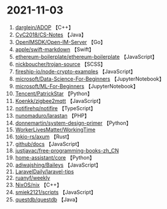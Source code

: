 # 2021-11-03

1. [darglein/ADOP](https://github.com/darglein/ADOP) 【C++】
2. [CyC2018/CS-Notes](https://github.com/CyC2018/CS-Notes) 【Java】
3. [OpenIMSDK/Open-IM-Server](https://github.com/OpenIMSDK/Open-IM-Server) 【Go】
4. [apple/swift-markdown](https://github.com/apple/swift-markdown) 【Swift】
5. [ethereum-boilerplate/ethereum-boilerplate](https://github.com/ethereum-boilerplate/ethereum-boilerplate) 【JavaScript】
6. [nickboucher/trojan-source](https://github.com/nickboucher/trojan-source) 【SCSS】
7. [fireship-io/node-crypto-examples](https://github.com/fireship-io/node-crypto-examples) 【JavaScript】
8. [microsoft/Data-Science-For-Beginners](https://github.com/microsoft/Data-Science-For-Beginners) 【JupyterNotebook】
9. [microsoft/ML-For-Beginners](https://github.com/microsoft/ML-For-Beginners) 【JupyterNotebook】
10. [Tencent/PatrickStar](https://github.com/Tencent/PatrickStar) 【Python】
11. [Koenkk/zigbee2mqtt](https://github.com/Koenkk/zigbee2mqtt) 【JavaScript】
12. [notifirehq/notifire](https://github.com/notifirehq/notifire) 【TypeScript】
13. [nunomaduro/larastan](https://github.com/nunomaduro/larastan) 【PHP】
14. [donnemartin/system-design-primer](https://github.com/donnemartin/system-design-primer) 【Python】
15. [WorkerLivesMatter/WorkingTime](https://github.com/WorkerLivesMatter/WorkingTime) 
16. [tokio-rs/axum](https://github.com/tokio-rs/axum) 【Rust】
17. [github/docs](https://github.com/github/docs) 【JavaScript】
18. [justjavac/free-programming-books-zh_CN](https://github.com/justjavac/free-programming-books-zh_CN) 
19. [home-assistant/core](https://github.com/home-assistant/core) 【Python】
20. [adiwajshing/Baileys](https://github.com/adiwajshing/Baileys) 【JavaScript】
21. [LaravelDaily/laravel-tips](https://github.com/LaravelDaily/laravel-tips) 
22. [ruanyf/weekly](https://github.com/ruanyf/weekly) 
23. [NixOS/nix](https://github.com/NixOS/nix) 【C++】
24. [smiek2121/scripts](https://github.com/smiek2121/scripts) 【JavaScript】
25. [questdb/questdb](https://github.com/questdb/questdb) 【Java】
